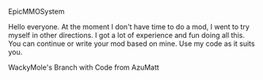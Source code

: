 ﻿EpicMMOSystem

Hello everyone. At the moment I don't have time to do a mod, I went to try myself in other directions. I got a lot of experience and fun doing all this.
You can continue or write your mod based on mine. Use my code as it suits you.

WackyMole's Branch with Code from AzuMatt